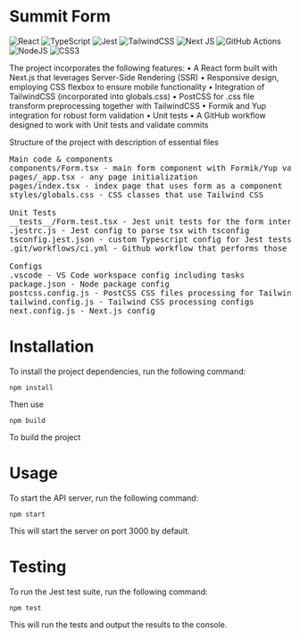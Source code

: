 # Summit Form
![React](https://img.shields.io/badge/react-%2320232a.svg?style=for-the-badge&logo=react&logoColor=%2361DAFB) ![TypeScript](https://img.shields.io/badge/typescript-%23007ACC.svg?style=for-the-badge&logo=typescript&logoColor=white) ![Jest](https://img.shields.io/badge/-jest-%23C21325?style=for-the-badge&logo=jest&logoColor=white) ![TailwindCSS](https://img.shields.io/badge/tailwindcss-%2338B2AC.svg?style=for-the-badge&logo=tailwind-css&logoColor=white) ![Next JS](https://img.shields.io/badge/Next-black?style=for-the-badge&logo=next.js&logoColor=white) ![GitHub Actions](https://img.shields.io/badge/github%20actions-%232671E5.svg?style=for-the-badge&logo=githubactions&logoColor=white) ![NodeJS](https://img.shields.io/badge/node.js-6DA55F?style=for-the-badge&logo=node.js&logoColor=white) ![CSS3](https://img.shields.io/badge/css3-%231572B6.svg?style=for-the-badge&logo=css3&logoColor=white)

The project incorporates the following features:
• A React form built with Next.js that leverages Server-Side Rendering (SSR)
• Responsive design, employing CSS flexbox to ensure mobile functionality
• Integration of TailwindCSS (incorporated into globals.css)
• PostCSS for .css file transform preprocessing together with TailwindCSS
• Formik and Yup integration for robust form validation
• Unit tests
• A GitHub workflow designed to work with Unit tests and validate commits

Structure of the project with description of essential files
<pre>
Main code & components
components/Form.tsx - main form component with Formik/Yup validation
pages/_app.tsx - any page initialization
pages/index.tsx - index page that uses form as a component
styles/globals.css - CSS classes that use Tailwind CSS

Unit Tests
__tests__/Form.test.tsx - Jest unit tests for the form intergrated with Gitghub workflow
.jestrc.js - Jest config to parse tsx with tsconfig
tsconfig.jest.json - custom Typescript config for Jest tests
.git/workflows/ci.yml - Github workflow that performs those tests on every commit

Configs
.vscode - VS Code workspace config including tasks
package.json - Node package config
postcss.config.js - PostCSS CSS files processing for Tailwind
tailwind.config.js - Tailwind CSS processing configs
next.config.js - Next.js config
</pre>

# Installation
To install the project dependencies, run the following command:
```
npm install
```
Then use
```
npm build
```
To build the project

# Usage
To start the API server, run the following command:

```
npm start
```
This will start the server on port 3000 by default. 

# Testing
To run the Jest test suite, run the following command:

```
npm test
```
This will run the tests and output the results to the console.
